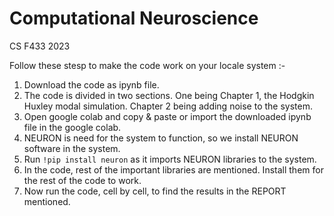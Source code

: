 # Computational Neuroscience 

CS F433 2023 

Follow these stesp to make the code work on your locale system :-
1. Download the code as ipynb file.
2. The code is divided in two sections. One being Chapter 1, the Hodgkin Huxley modal simulation. Chapter 2 being adding noise to the system.
3. Open google colab and copy & paste or import the downloaded ipynb file in the google colab.
4. NEURON is need for the system to function, so we install NEURON software in the system.
5. Run ```!pip install neuron``` as it imports NEURON libraries to the system.
6. In the code, rest of the important libraries are mentioned. Install them for the rest of the code to work.
7. Now run the code, cell by cell, to find the results in the REPORT mentioned.
